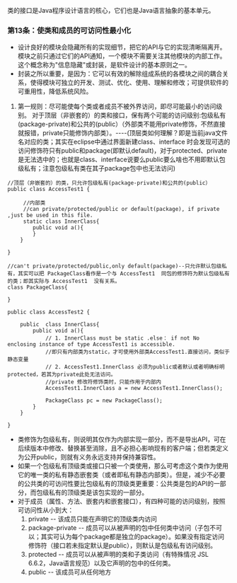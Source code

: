 类的接口是Java程序设计语言的核心，它们也是Java语言抽象的基本单元。

### 第13条：使类和成员的可访问性最小化
- 设计良好的模块会隐藏所有的实现细节，把它的API与它的实现清晰隔离开。模块之前只通过它们的API通知，一个模块不需要关注其他模块的内部工作。这个概念称为"信息隐藏"或封装，是软件设计的基本原则之一。
- 封装之所以重要，是因为：它可以有效的解除组成系统的各模块之间的耦合关系，使得模块可独立的开发、测试、优化、使用、理解和修改；可提供软件的可重用性，降低系统风险。
1. 第一规则：尽可能使每个类或者成员不被外界访问，即尽可能最小的访问级别。
对于顶层（非嵌套的）的类和接口，保有两个可能的访问级别:包级私有(package-private)和公共的(public）（外部类不能用private修饰，不然直接就报错，private只能修饰内部类）。----(顶层类如何理解？即是当前java文件名对应的类；其实在eclipse中通过界面新建class、interface 时会发现可选的访问修饰符只有public和package(即默认default)，对于protected、private是无法选中的；也就是class、interface说要么public要么啥也不用即默认包级私有；注意包级私有类在其子package包中也无法访问)
```language
//顶层（非嵌套的）的类，只允许包级私有(package-private)和公共的(public）
public class AccessTest1 { 
	
	 //内部类
	 //can private/protected/public or default(package), if private ,just be used in this file.
	 static class InnerClass{ 
		public void a(){
		}
	}

}

//can't private/protected/public,only default(package)--只允许默认包级私有，其实可以把 PackageClass看作是一个与 AccessTest1  同包的修饰符为默认包级私有的类；即其实际与 AccessTest1  没有关系。
class PackageClass{ 
	
}

```
```language
public class AccessTest2 {
	
	public  class InnerClass{
		public void a(){
			// 1. InnerClass must be static .else： if not No enclosing instance of type AccessTest1 is accessible.
			//即只有内部类为static，才可使用外部类AccessTest1.直接访问，类似于静态变量
			// 2. AccessTest1.InnerClass 必须为public或者默认或者明确标明protected，若其为private此处无法访问。
			//private 修改符修饰类时，只能作用于内部内
			AccessTest1.InnerClass a = new AccessTest1.InnerClass(); 
			
			PackageClass pc = new PackageClass();
		}
	}

}

```
- 类修饰为包级私有，则说明其仅作为内部实现一部分，而不是导出API，可在后续版本中修改、替换甚至消除，且不必担心影响现有的客户端；但若类定义为公开public，则就有义务永远支持并保持兼容性。
- 如果一个包级私有顶级类或接口只被一个类使用，那么可考虑这个类作为使用它的唯一类的私有静态嵌套类（或者即私有静态内部类）。但是，减少不必要的公共类的可访问性要比包级私有的顶级类更重要：公共类是包的API的一部分，而包级私有的顶级类是该包实现的一部分。
- 对于成员（属性、方法、嵌套内和嵌套接口），有四种可能的访问级别，按照可访问性从小到大：
  1. private -- 该成员只能在声明它的顶级类内访问
  2. package-private -- 成员可以从被声明的包中任何类中访问（子包不可以；其实可认为每个package都是独立的package）。如果没有指定访问修饰符（接口若未指定默认是public），则默认是包级私有访问级别。
  3. protected -- 成员可以从被声明的类和子类访问（有特殊情况 JSL 6.6.2，Java语言规范）以及它声明的包中的任何类。
  4. public -- 该成员可从任何地方

